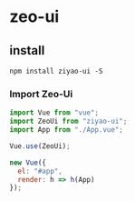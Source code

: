 # zeo-ui

## install

```
npm install ziyao-ui -S
```

### Import Zeo-Ui

```javascript
import Vue from "vue";
import ZeoUi from "ziyao-ui";
import App from "./App.vue";

Vue.use(ZeoUi);

new Vue({
  el: "#app",
  render: h => h(App)
});
```
